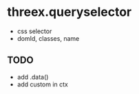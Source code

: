 threex.queryselector
====================
* css selector
* domId, classes, name


## TODO
* add .data()
* add custom in ctx